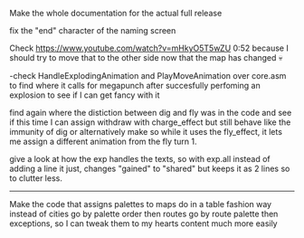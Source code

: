 Make the whole documentation for the actual full release

fix the "end" character of the naming screen


Check https://www.youtube.com/watch?v=mHkyO5T5wZU 0:52 because I should try to move that to the other side now that the map has changed 💀


-check HandleExplodingAnimation and PlayMoveAnimation over core.asm to find where it calls for megapunch after succesfully perfoming an explosion to see if I can get fancy with it


find again where the distiction between dig and fly was in the code and see if this time I can assign withdraw with charge_effect but still behave like the immunity of dig
or alternatively make so while it uses the fly_effect, it lets me assign a different animation from the fly turn 1.


give a look at how the exp handles the texts, so with exp.all instead of adding a line it just, changes "gained" to "shared" but keeps it as 2 lines so to clutter less.


_________________________________________________________________________
Make the code that assigns palettes to maps do in a table fashion way instead of cities go by palette order then routes go by route palette then exceptions, so I can tweak them to my hearts content much more easily


